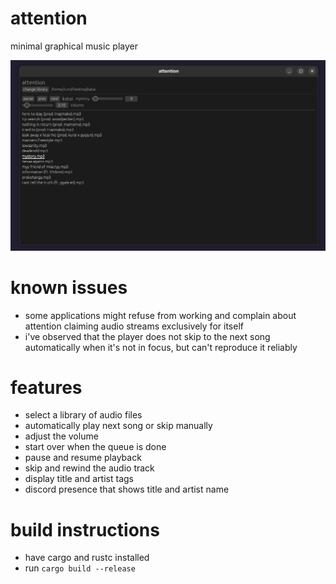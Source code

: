 # attention
minimal graphical music player

<img src="screenshots/image.png" width="600">

# known issues
- some applications might refuse from working and complain about attention claiming audio streams exclusively for itself
- i've observed that the player does not skip to the next song automatically when it's not in focus, but can't reproduce it reliably

# features
- select a library of audio files
- automatically play next song or skip manually
- adjust the volume
- start over when the queue is done
- pause and resume playback
- skip and rewind the audio track
- display title and artist tags
- discord presence that shows title and artist name

# build instructions
- have cargo and rustc installed
- run `cargo build --release`
